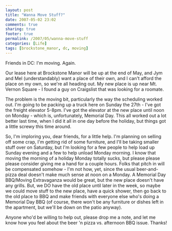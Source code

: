```yaml
---
layout: post
title: "Wanna Move Stuff?"
date: 2007-05-02 23:02
comments: true
sharing: true
footer: true
permalink: /2007/05/wanna-move-stuff
categories: [Life]
tags: [brockstone_manor, dc, moving]
---
```

Friends in DC: I'm moving.  Again.

Our lease here at Brockstone Manor will be up at the end of May, and Jym and Mel (understandably) want a place of their own, and I can't afford the place on my own, so we're all heading out.  My new place is up near Mt. Vernon Square - I found a guy on Craigslist that was looking for a roomate.

The problem is the moving bit, particularly the way the scheduling worked out.  I'm going to be packing up a truck here on Sunday the 27th - I've got the freight elevator 5-8pm.  I've got the elevator at the new place until noon on Monday - which is, unfortunately, Memorial Day.  This all worked out a lot better last time, when I did it all in one day before the holiday, but things got a little screwy this time around.

So, I'm imploring you, dear friends, for a little help.  I'm planning on selling off some crap, I'm getting rid of some furniture, and I'll be taking smaller stuff over on Saturday, but I'm looking for a few people to help load up Sunday evening and a few to help unload Monday morning.  I know that moving the morning of a holiday Monday totally sucks, but please please please consider giving me a hand for a couple hours.  Folks that pitch in will be compensated somehow - I'm not how, yet, since the usual beer-and-pizza deal doesn't make much sense at noon on a Monday.  A Memorial Day BBQ/Moving Extravaganza would be great, but the new place doesn't have any grills.  But, we DO have the old place until later in the week, so maybe we could move stuff to the new place, have a quick shower, then go back to the old place to BBQ and make friends with everyone else who's doing a Memorial Day BBQ (of course, there won't be any furniture or dishes left in the apartment, but we'll be down on the patio anyway).

Anyone who'd be willing to help out, please drop me a note, and let me know how you feel about the beer 'n pizza vs. afternoon BBQ issue.  Thanks!
